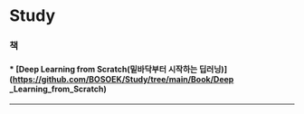 # Study

### 책 

#### * [Deep Learning from Scratch(밑바닥부터 시작하는 딥러닝)](https://github.com/BOSOEK/Study/tree/main/Book/Deep _Learning_from_Scratch)     

***
